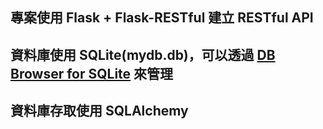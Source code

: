 ## 專案使用 Flask + Flask-RESTful 建立 RESTful API
## 資料庫使用 SQLite(mydb.db)，可以透過 [DB Browser for SQLite](https://sqlitebrowser.org/) 來管理
## 資料庫存取使用 SQLAlchemy
